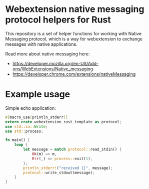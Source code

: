 # Webextension native messaging protocol helpers for Rust

This repository is a set of helper functions for working with
Native Messaging protocol, which is a way for webextension to exchange messages
with native applications.

Read more about native messaging here:
* https://developer.mozilla.org/en-US/Add-ons/WebExtensions/Native_messaging
* https://developer.chrome.com/extensions/nativeMessaging

# Example usage

Simple echo application:

```rust
#[macro_use(println_stderr)]
extern crate webextension_rust_template as protocol;
use std::io::Write;
use std::process;

fn main() {
    loop {
        let message = match protocol::read_stdin() {
            Ok(m) => m,
            Err(_) => process::exit(1),
        };
        println_stderr!("received {}", message);
        protocol::write_stdout(message);
    }
}
```
